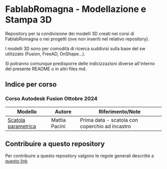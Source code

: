 FablabRomagna - Modellazione e Stampa 3D
========================================

Repository per la condivisione dei modelli 3D creati nei corsi di FablabRomagna o nei progetti (ove non inseriti nel relativo repository).

I modelli 3D sono per comodità di ricerca suddivisi sulla base del sw utilizzato (Fusion, FreeAD, OnShape...).

Si potranno comunque predisporre delle indicizzazioni diverse all'interno del presente README o in altri files md.



## Indice per corso

### Corso Autodesk Fusion Ottobre 2024


| Modello | Autore | Riferimento/Note |
| --- | --- | --- |
| [Scatola parametrica](modelli3d_fusion/Mattia/Scatola_parametrica_configurabile.f3z) | Mattia Pacini | Prima data  - scatola con coperchio ad incastro  |



## Contribuire a questo repository
Per contribuire a questo repository valgono le regole generali descritte a [questo link](https://github.com/fablabromagna-org/fablabromagna-rules)
